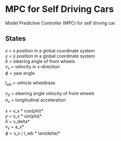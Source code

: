 # MPC for Self Driving Cars
Model Predictive Controller (MPC) for self driving car.

## States
$x$ = x position in a global coordinate system  
$y$ = y position in a global coordinate system  
$\delta$ = steering angle of front wheels  
$v_x$ = velocity in x-direction  
$\phi$ = yaw angle  

$l_{wb}$ = vehicle wheelbase  

$v_{\delta}$ = steering angle velocity of front wheels  
$a_x$ = longitudinal acceleration  



$\dot{x}$ = v_x * cos(phi)*  
$\dot{y}$ = v_x * sin(phi)*  
$\dot{\delta}$ = v_delta*  
$\dot{v}_x$ = a_x*  
$\dot{\phi}$ = v_x / l_wb * tan(delta)*  
